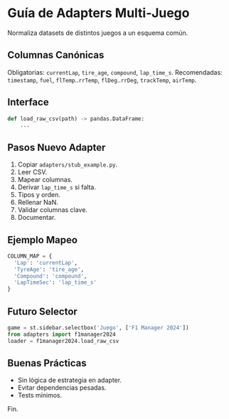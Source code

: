 # Guía de Adapters Multi‑Juego

Normaliza datasets de distintos juegos a un esquema común.

## Columnas Canónicas

Obligatorias: `currentLap`, `tire_age`, `compound`, `lap_time_s`.
Recomendadas: `timestamp`, `fuel`, `flTemp`..`rrTemp`, `flDeg`..`rrDeg`, `trackTemp`, `airTemp`.

## Interface

```python
def load_raw_csv(path) -> pandas.DataFrame:
    ...
```

## Pasos Nuevo Adapter

1. Copiar `adapters/stub_example.py`.
2. Leer CSV.
3. Mapear columnas.
4. Derivar `lap_time_s` si falta.
5. Tipos y orden.
6. Rellenar NaN.
7. Validar columnas clave.
8. Documentar.

## Ejemplo Mapeo

```python
COLUMN_MAP = {
  'Lap': 'currentLap',
  'TyreAge': 'tire_age',
  'Compound': 'compound',
  'LapTimeSec': 'lap_time_s'
}
```

## Futuro Selector

```python
game = st.sidebar.selectbox('Juego', ['F1 Manager 2024'])
from adapters import f1manager2024
loader = f1manager2024.load_raw_csv
```

## Buenas Prácticas

- Sin lógica de estrategia en adapter.
- Evitar dependencias pesadas.
- Tests mínimos.

Fin.
